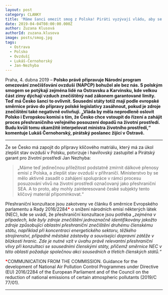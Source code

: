 ```yaml
---
layout: post
category: CLANKY
title: 'Máme šanci omezit smog z Polska! Piráti vyzývají vládu, aby se zapojila do přípravy polského programu zlepšování ovzduší'
date: 2019-04-04T08:00:00.000Z
author: Zuzana Klusová
authorId: zuzana.klusova
image: posts/smog.jpg
tags:
  - Ostrava
  - Polsko
  - Ovzduší
  - Lukáš-Černohorský
  - Jan-Nezhyba
---
```


Praha, 4. dubna 2019 – **Polsko právě připravuje Národní program omezování znečišťování ovzduší (NAPCP) bohužel ale bez nás. S polským smogem se potýkají zejména lidé na Ostravsku a Karvinsku, kde velkou část zimy dýchají vzduch znečištěný nad zákonem garantované limity. Teď má Česko šanci to ovlivnit. Sousední státy totiž mají podle evropské směrnice právo do přípravy polské legislativy zasáhnout, pokud je zdroje znečištění také negativně ovlivňují. „Vláda by měla neprodleně oslovit Polsko i Evropskou komisi s tím, že Česko chce vstoupit do řízení a zahájit proces přeshraničního veřejného posouzení dopadů na životní prostředí. Budu kvůli tomu okamžitě interpelovat ministra životního prostředí,“ komentuje Lukáš Černohorský, pirátský poslanec žijící v Ostravě.**

<hr />

Že se Česko má zapojit do přípravy klíčového matriálu, který má za úkol zlepšit stav ovzduší v Polsku, potvrzuje i havířovský zastupitel a Pirátský garant pro životní prostředí Jan Nezhyba:

>„Máme teď jedinečnou příležitost podstatně zmírnit dálkové přenosy emisí z Polska, a zlepšit stav ovzduší v příhraničí. Ministerstvo by se mělo aktivně zasadit o zahájení spolupráce v rámci procesu posuzování vlivů na životní prostředí označovaný jako přeshraniční SEA. A to proto, aby mohly zainteresované české subjekty tento klíčový materiál připomínkovat.“

Přeshraniční konzultace jsou zakotveny ve článku 6 směrnice Evropského parlamentu a Rady 2016/2284<font color="red"><strong>*</strong></font> o snížení národních emisí některých látek (NEC), kde se uvádí, že přeshraniční konzultace jsou potřeba _„zejména v případech, kde byly zdroje znečištění jednoznačně identifikovány jakožto zdroje způsobující oblastní přeshraniční znečištění druhému členskému státu, například při koncentraci energetického sektoru, těžkého strojírenství, případně městské zástavby a související dopravní zátěže v blízkosti hranic. Zde je nutné vzít v úvahu právě relevantní přeshraniční vlivy při konzultaci se sousedními členskými státy, přičemž směrnice NEC v této oblasti požaduje společnou akci sousedních a třetích členských států.“_

<font color="red"><strong>*</strong></font>COMMUNICATION FROM THE COMMISSION. Guidance for the development of National Air Pollution Control Programmes under Directive (EU) 2016/2284 of the European Parliament and of the Council on the reduction of national emissions of certain atmospheric pollutants (2019/C 77/01).

- - -

